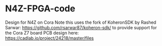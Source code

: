 # N4Z-FPGA-code
Design for N4Z on Cora
Note this uses the fork of KoheronSDK by Rashed Sarwar: https://github.com/rsarwar87/koheron-sdk/ to provide support for the Cora Z7 board
PCB design here: https://cadlab.io/project/24218/master/files

